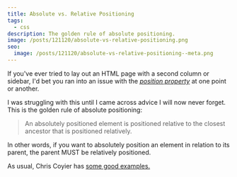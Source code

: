```yaml
---
title: Absolute vs. Relative Positioning
tags:
  - css
description: The golden rule of absolute positioning.
image: /posts/121120/absolute-vs-relative-positioning.png
seo:
  image: /posts/121120/absolute-vs-relative-positioning--meta.png
---
```


If you've ever tried to lay out an HTML page with a second column or sidebar, I'd bet you ran into an issue with the [_position property_](https://developer.mozilla.org/en-US/docs/Web/CSS/position) at one point or another.

I was struggling with this until I came across advice I will now never forget. This is the golden rule of absolute positioning:

> An absolutely positioned element is positioned relative to the closest ancestor that is positioned relatively.

In other words, if you want to absolutely position an element in relation to its parent, the parent MUST be relatively positioned.

As usual, Chris Coyier has [some good examples.](http://css-tricks.com/absolute-positioning-inside-relative-positioning/)
